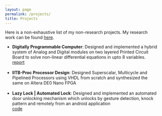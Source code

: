 ```yaml
---
layout: page
permalink: /projects/
title: Projects
---
```


Here is a non-exhaustive list of my non-research projects. My research work can be found <a href="/research">here</a>.

<ul>
	<li>
		<b>Digitally Programmable Computer</b>: Designed and implemented a hybrid system of Analog and Digital modules on two layered Printed Circuit Board to solve non-linear differential equations in upto 8 variables.<br>
		<a href="DPAC.pdf"><div class="color-button">report</div></a>
	</li><br>
	<li>
		<b>IITB-Proc Processor Design</b>: Designed Superscalar, Multicycle and Pipelined Processors using VHDL from scratch and synthesized the same on Altera DE0 Nano FPGA<br>
	</li><br>
	<li>
		<b>Lazy Lock | Automated Lock</b>: Designed and implemented an automated door unlocking mechanism which unlocks by gesture detection, knock pattern and remotely from an android application<br>
		<a href="https://github.com/singhalanirudh18/itsp"><div class="color-button">code</div></a>
	</li><br>

</ul>